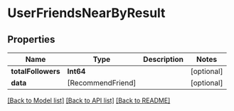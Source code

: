 # UserFriendsNearByResult

## Properties
Name | Type | Description | Notes
------------ | ------------- | ------------- | -------------
**totalFollowers** | **Int64** |  | [optional] 
**data** | [RecommendFriend] |  | [optional] 

[[Back to Model list]](../README.md#documentation-for-models) [[Back to API list]](../README.md#documentation-for-api-endpoints) [[Back to README]](../README.md)


